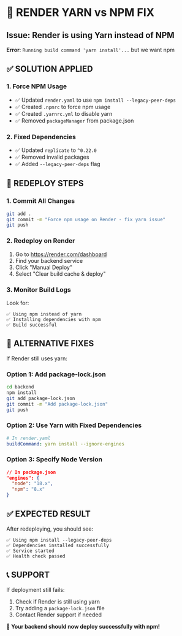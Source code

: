 # 🚨 **RENDER YARN vs NPM FIX**

## **Issue**: Render is using Yarn instead of NPM

**Error**: `Running build command 'yarn install'...` but we want npm

## **✅ SOLUTION APPLIED**

### **1. Force NPM Usage**
- ✅ Updated `render.yaml` to use `npm install --legacy-peer-deps`
- ✅ Created `.npmrc` to force npm usage
- ✅ Created `.yarnrc.yml` to disable yarn
- ✅ Removed `packageManager` from package.json

### **2. Fixed Dependencies**
- ✅ Updated `replicate` to `^0.22.0`
- ✅ Removed invalid packages
- ✅ Added `--legacy-peer-deps` flag

## **🚀 REDEPLOY STEPS**

### **1. Commit All Changes**
```bash
git add .
git commit -m "Force npm usage on Render - fix yarn issue"
git push
```

### **2. Redeploy on Render**
1. Go to https://render.com/dashboard
2. Find your backend service
3. Click "Manual Deploy"
4. Select "Clear build cache & deploy"

### **3. Monitor Build Logs**
Look for:
```
✅ Using npm instead of yarn
✅ Installing dependencies with npm
✅ Build successful
```

## **🔧 ALTERNATIVE FIXES**

If Render still uses yarn:

### **Option 1: Add package-lock.json**
```bash
cd backend
npm install
git add package-lock.json
git commit -m "Add package-lock.json"
git push
```

### **Option 2: Use Yarn with Fixed Dependencies**
```yaml
# In render.yaml
buildCommand: yarn install --ignore-engines
```

### **Option 3: Specify Node Version**
```json
// In package.json
"engines": {
  "node": "18.x",
  "npm": "8.x"
}
```

## **✅ EXPECTED RESULT**

After redeploying, you should see:
```
✅ Using npm install --legacy-peer-deps
✅ Dependencies installed successfully
✅ Service started
✅ Health check passed
```

## **📞 SUPPORT**

If deployment still fails:
1. Check if Render is still using yarn
2. Try adding a `package-lock.json` file
3. Contact Render support if needed

**🎯 Your backend should now deploy successfully with npm!** 